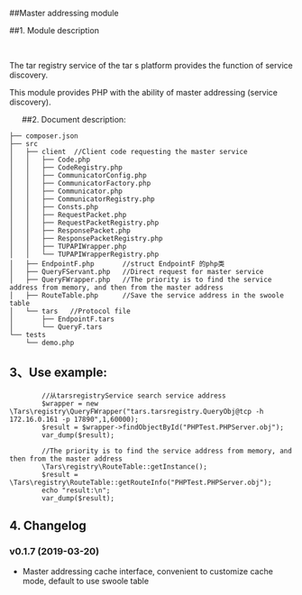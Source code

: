 ##Master addressing module



##1. Module description

` ` ` `

The tar registry service of the tar s platform provides the function of service discovery.

This module provides PHP with the ability of master addressing (service discovery).

` ` ` `
##2. Document description:
```
├── composer.json
├── src
│   ├── client  //Client code requesting the master service
│   │   ├── Code.php
│   │   ├── CodeRegistry.php
│   │   ├── CommunicatorConfig.php
│   │   ├── CommunicatorFactory.php
│   │   ├── Communicator.php
│   │   ├── CommunicatorRegistry.php
│   │   ├── Consts.php
│   │   ├── RequestPacket.php
│   │   ├── RequestPacketRegistry.php
│   │   ├── ResponsePacket.php
│   │   ├── ResponsePacketRegistry.php
│   │   ├── TUPAPIWrapper.php
│   │   └── TUPAPIWrapperRegistry.php
│   ├── EndpointF.php       //struct EndpointF 的php类
│   ├── QueryFServant.php   //Direct request for master service
│   ├── QueryFWrapper.php   //The priority is to find the service address from memory, and then from the master address
│   ├── RouteTable.php      //Save the service address in the swoole table
│   └── tars   //Protocol file            
│       ├── EndpointF.tars 
│       └── QueryF.tars 
└── tests
    └── demo.php

```

## 3、Use example:
```
        //从tarsregistryService search service address
        $wrapper = new \Tars\registry\QueryFWrapper("tars.tarsregistry.QueryObj@tcp -h 172.16.0.161 -p 17890",1,60000);
        $result = $wrapper->findObjectById("PHPTest.PHPServer.obj");
        var_dump($result);

        //The priority is to find the service address from memory, and then from the master address
        \Tars\registry\RouteTable::getInstance();
        $result = \Tars\registry\RouteTable::getRouteInfo("PHPTest.PHPServer.obj");
        echo "result:\n";
        var_dump($result);
```

## 4. Changelog

### v0.1.7 (2019-03-20)
* Master addressing cache interface, convenient to customize cache mode, default to use swoole table
